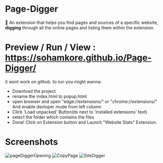 # Page-Digger
🔎 An extension that helps you find pages and sources of a specific website, **digging** through all the online pages and listing them within the extension.

# Preview / Run / View : https://sohamkore.github.io/Page-Digger/

it wont work on github. to run you might wanna:
- Download the project
- rename the index.html to popup.html
- open browser and open "edge://extensions/" or "chrome://extensions/"  And enable devloper mode from left column
- Click 'Load unpacked' Button(its next to 'installed extensions' text)
- select the folder which contains the files
- Done! Click on Extension button and Launch "Website Stats" Extension.

# Screenshots
![pageDiggerOpening](https://github.com/SohamKore/Page-Digger/assets/119067189/e6320bd3-ae04-4f57-85d2-c217c94d02f6)
![CopyPage](https://github.com/SohamKore/Page-Digger/assets/119067189/97bbf065-763f-4477-a80e-613fee536f29)
![SiteDigger](https://github.com/SohamKore/Page-Digger/assets/119067189/a65908b7-be2c-4e9f-b87e-ff2994a59092)
